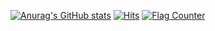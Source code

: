 [![Anurag's GitHub stats](https://github-readme-stats.vercel.app/api?username=Kilo587)](https://github.com/anuraghazra/github-readme-stats)
[![Hits](https://hits.sh/github.com/Kilo587/KILO587.svg?style=for-the-badge&label=Visits%2FHits)](https://hits.sh/github.com/Kilo587/KILO587/)
<a href="http://s11.flagcounter.com/more/W94V"><img src="https://s11.flagcounter.com/count/W94V/bg_FFFFFF/txt_000000/border_CCCCCC/columns_8/maxflags_80/viewers_Top+80+Flags/labels_1/pageviews_1/flags_0/percent_0/" alt="Flag Counter" border="0"></a>
